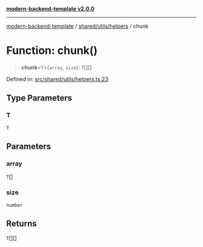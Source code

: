 [**modern-backend-template v2.0.0**](../../../../README.md)

***

[modern-backend-template](../../../../modules.md) / [shared/utils/helpers](../README.md) / chunk

# Function: chunk()

> **chunk**\<`T`\>(`array`, `size`): `T`[][]

Defined in: [src/shared/utils/helpers.ts:23](https://github.com/maemreyo/saas-4cus-nodejs/blob/1a77de11cd6eaefe66c31c7f5de281673fc25ce5/src/shared/utils/helpers.ts#L23)

## Type Parameters

### T

`T`

## Parameters

### array

`T`[]

### size

`number`

## Returns

`T`[][]
